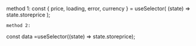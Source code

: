  
   
 method 1:
 const { price, loading, error, currency } = useSelector(
      (state) => state.storeprice
    );

    method 2:
 const data =useSelector((state) => state.storeprice);